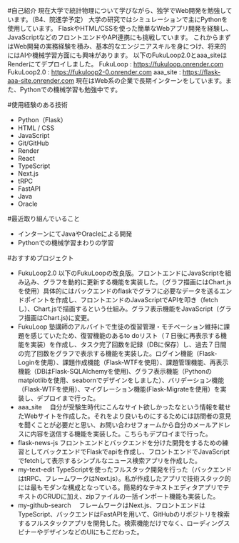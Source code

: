 #自己紹介
現在大学で統計物理について学びながら、独学でWeb開発を勉強しています。（B4、院進学予定）
大学の研究ではシミュレーションで主にPythonを使用しています。
FlaskやHTML/CSSを使った簡単なWebアプリ開発を経験し、JavaScriptなどのフロントエンドやAPI連携にも挑戦しています。
これからまずはWeb開発の実務経験を積み、基本的なエンジニアスキルを身につけ、将来的にはAIや機械学習方面にも興味があります。
以下のFukuLoop2.0とaaa_siteはRenderにてデプロイしました。
FukuLoop : https://fukuloop.onrender.com
FukuLoop2.0 : https://fukuloop2-0.onrender.com
aaa_site : https://flask-aaa-site.onrender.com
現在はWeb系の企業で長期インターンをしています。また、Pythonでの機械学習も勉強中です。

#使用経験のある技術
- Python（Flask）
- HTML / CSS
- JavaScript
- Git/GitHub
- Render
- React
- TypeScript
- Next.js
- tRPC
- FastAPI
- Java
- Oracle

#最近取り組んでいること
- インターンにてJavaやOracleによる開発
- Pythonでの機械学習まわりの学習

#おすすめプロジェクト
- FukuLoop2.0
  以下のFukuLoopの改良版。フロントエンドにJavaScriptを組み込み、グラフを動的に更新する機能を実装した。（グラフ描画にはChart.jsを使用）具体的にはバックエンドのflaskでグラフに必要なデータを送るエンドポイントを作成し、フロントエンドのJavaScriptでAPIを叩き（fetchし）、Chart.jsで描画するという仕組み。グラフ表示機能をJavaScript（グラフ描画はChart.js)に変更。
- FukuLoop
  塾講師のアルバイトで生徒の復習管理・モチベーション維持に課題を感じていたため、復習機能のあるto doリスト（７日後に再表示する機能を実装）を作成し、タスク完了回数を記録（DBに保存）し、過去７日間の完了回数をグラフで表示する機能を実装した。ログイン機能（Flask-Loginを使用）、課題作成機能（Flask-WTFを使用）、課題管理機能、再表示機能（DBはFlask-SQLAlchemyを使用)、グラフ表示機能（Pythonのmatplotlibを使用、seabornでデザインをしました）、バリデーション機能（Flask-WTFを使用）、マイグレーション機能(Flask-Migrateを使用）を実装し、デプロイまで行った。
- aaa_site
　自分が受験生時代にこんなサイト欲しかったなという情報を載せたWebサイトを作成した。それをより良いものにするためには訪問者の意見を聞くことが必要だと思い、お問い合わせフォームから自分のメールアドレスに内容を送信する機能を実装した。こちらもデプロイまで行った。
- flask-news-js
  フロントエンドとバックエンドを分けた開発をするための練習としてバックエンドでFlaskでapiを作成し、フロントエンドでJavaScriptでfetchして表示するシンプルなニュース検索アプリを作成した。
- my-text-edit
  TypeScriptを使ったフルスタック開発を行った（バックエンドはtRPC、フレームワークはNext.js）。私が作成したアプリで技術スタック的には最もモダンな構成となっている。簡易的なテキストエディタアプリでテキストのCRUDに加え、zipファイルの一括インポート機能も実装した。
- my-github-search
　フレームワークはNext.js、フロントエンドはTypeScript、バックエンドはFastAPIを用いて、GitHubのリポジトリを検索するフルスタックアプリを開発した。検索機能だけでなく、ローディングスピナーやデザインなどのUIにもこだわった。

